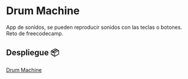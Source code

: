 # Drum Machine

App de sonidos, se pueden reproducir sonidos con las teclas o botones.
Reto de freecodecamp.


## Despliegue 📦

[Drum Machine](https://jhon-h.github.io/drum-machine/)
